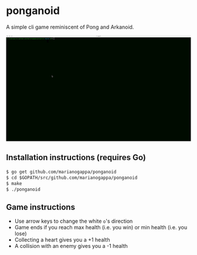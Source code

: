 # ponganoid
A simple cli game reminiscent of Pong and Arkanoid.

![Ponganoid](ponganoid.gif)

## Installation instructions (requires Go)

```
$ go get github.com/marianogappa/ponganoid
$ cd $GOPATH/src/github.com/marianogappa/ponganoid
$ make
$ ./ponganoid
```

## Game instructions

- Use arrow keys to change the white `o`'s direction
- Game ends if you reach max health (i.e. you win) or min health (i.e. you lose)
- Collecting a heart gives you a +1 health
- A collision with an enemy gives you a -1 health
